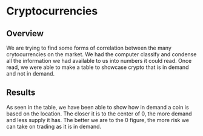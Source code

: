 # Cryptocurrencies

## Overview
We are trying to find some forms of correlation between the many crytocurrencies on the market. We had the computer classify and condense all the information we had available to us into numbers it could read. Once read, we were able to make a table to showcase crypto that is in demand and not in demand.

## Results


As seen in the table, we have been able to show how in demand a coin is based on the location. The closer it is to the center of 0, the more demand and less supply it has. The better we are to the 0 figure, the more risk we can take on trading as it is in demand.
